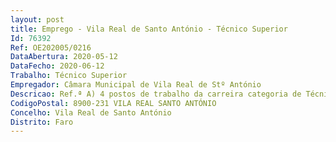 ```yaml
--- 
layout: post
title: Emprego - Vila Real de Santo António - Técnico Superior
Id: 76392
Ref: OE202005/0216
DataAbertura: 2020-05-12
DataFecho: 2020-06-12
Trabalho: Técnico Superior
Empregador: Câmara Municipal de Vila Real de Stº António
Descricao: Ref.ª A) 4 postos de trabalho da carreira categoria de Técnico Superior para o serviço de Núcleo de Novos Projetos e PMOTs, integrados na Subdivisão de Urbanismo, da Divisão de Urbanismo e Espaço Público  Ref.ª B) 7 postos de trabalho da carreira categoria de Técnico Superior para o serviço de Núcleo dos Centros Históricos e Centro Comercial a Céu Aberto, integrados na Divisão de Cultura e Património Histórico Ref.ª C) 3 postos de trabalho da carreira categoria de Técnico Superior para o serviço de Núcleo de Eventos Desportivos, Corporate, Estágios e Provas Desportivas, integrados na Divisão de Gestão dos Espaços Desportivos e Espaços Verdes Ref.ª D) 3 postos de trabalho da carreira categoria de Técnico Superior para o serviço de Núcleo Comercial, integrados na Divisão de Gestão dos Espaços Desportivos e Espaços Verdes Ref.ª E) 1 posto de trabalho da carreira categoria de Técnico Superior para o serviço de Núcleo de Gestão Urbana e Licenciamento Urbanístico, integrado na Divisão de Urbanismo e Espaço Público
CodigoPostal: 8900-231 VILA REAL SANTO ANTÓNIO
Concelho: Vila Real de Santo António
Distrito: Faro
--- 
```

